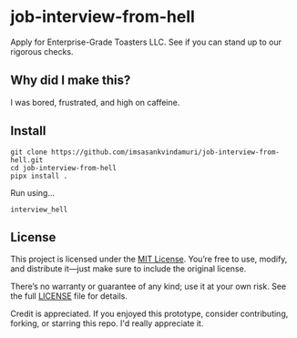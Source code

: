 # job-interview-from-hell

Apply for Enterprise-Grade Toasters LLC. See if you can stand up to our rigorous checks.

## Why did I make this?

I was bored, frustrated, and high on caffeine.

## Install

```
git clone https://github.com/imsasankvindamuri/job-interview-from-hell.git
cd job-interview-from-hell
pipx install .
```

Run using...

```
interview_hell
```

## License

This project is licensed under the [MIT License](./LICENSE). You’re free to use, modify,
and distribute it—just make sure to include the original license.

There’s no warranty or guarantee of any kind; use it at your own risk. See the full [LICENSE](./LICENSE)
file for details.

Credit is appreciated. If you enjoyed this prototype, consider contributing, forking, or
starring this repo. I'd really appreciate it.
